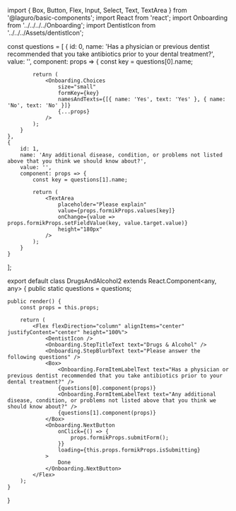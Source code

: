 import { Box, Button, Flex, Input, Select, Text, TextArea } from '@laguro/basic-components';
import React from 'react';
import Onboarding from '../../../../Onboarding';
import DentistIcon from '../../../Assets/dentistIcon';

const questions = [
    {
        id: 0,
        name:
            'Has a physician or previous dentist recommended that you take antibiotics prior to your dental treatment?',
        value: '',
        component: props => {
            const key = questions[0].name;

            return (
                <Onboarding.Choices
                    size="small"
                    formKey={key}
                    namesAndTexts={[{ name: 'Yes', text: 'Yes' }, { name: 'No', text: 'No' }]}
                    {...props}
                />
            );
        }
    },
    {
        id: 1,
        name: 'Any additional disease, condition, or problems not listed above that you think we should know about?',
        value: '',
        component: props => {
            const key = questions[1].name;

            return (
                <TextArea
                    placeholder="Please explain"
                    value={props.formikProps.values[key]}
                    onChange={value => props.formikProps.setFieldValue(key, value.target.value)}
                    height="180px"
                />
            );
        }
    }
];

export default class DrugsAndAlcohol2 extends React.Component<any, any> {
    public static questions = questions;

    public render() {
        const props = this.props;

        return (
            <Flex flexDirection="column" alignItems="center" justifyContent="center" height="100%">
                <DentistIcon />
                <Onboarding.StepTitleText text="Drugs & Alcohol" />
                <Onboarding.StepBlurbText text="Please answer the following questions" />
                <Box>
                    <Onboarding.FormItemLabelText text="Has a physician or previous dentist recommended that you take antibiotics prior to your dental treatment?" />
                    {questions[0].component(props)}
                    <Onboarding.FormItemLabelText text="Any additional disease, condition, or problems not listed above that you think we should know about?" />
                    {questions[1].component(props)}
                </Box>
                <Onboarding.NextButton
                    onClick={() => {
                        props.formikProps.submitForm();
                    }}
                    loading={this.props.formikProps.isSubmitting}
                >
                    Done
                </Onboarding.NextButton>
            </Flex>
        );
    }
}

